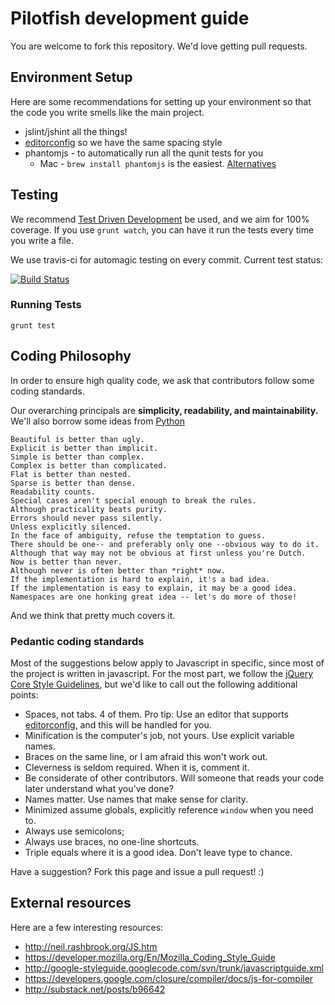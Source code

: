 # Pilotfish development guide

You are welcome to fork this repository. We'd love getting pull requests.

## Environment Setup
 Here are some recommendations for setting up your environment so that the code you write smells like the main project.

* jslint/jshint all the things!
* [editorconfig](http://editorconfig.org/) so we have the same spacing style
* phantomjs - to automatically run all the qunit tests for you
	* Mac - `brew install phantomjs` is the easiest. [Alternatives](http://ariya.ofilabs.com/2012/02/phantomjs-and-mac-os-x.html)
	
## Testing
We recommend [Test Driven Development](http://en.wikipedia.org/wiki/Test-driven_development) be used, and we aim for 100% coverage. If you use `grunt watch`, you can have it run the tests every time you write a file.

We use travis-ci for automagic testing on every commit. Current test status:

[![Build Status](https://secure.travis-ci.org/pilotfish/pilotfish.png)](http://travis-ci.org/pilotfish/pilotfish)


### Running Tests

`grunt test`

## Coding Philosophy
In order to ensure high quality code, we ask that contributors follow some coding standards. 

Our overarching principals are **simplicity, readability, and maintainability.** We'll also borrow some ideas from [Python](http://www.python.org/dev/peps/pep-0020/)

    Beautiful is better than ugly.
    Explicit is better than implicit.
    Simple is better than complex.
    Complex is better than complicated.
    Flat is better than nested.
    Sparse is better than dense.
    Readability counts.
    Special cases aren't special enough to break the rules.
    Although practicality beats purity.
    Errors should never pass silently.
    Unless explicitly silenced.
    In the face of ambiguity, refuse the temptation to guess.
    There should be one-- and preferably only one --obvious way to do it.
    Although that way may not be obvious at first unless you're Dutch.
    Now is better than never.
    Although never is often better than *right* now.
    If the implementation is hard to explain, it's a bad idea.
    If the implementation is easy to explain, it may be a good idea.
    Namespaces are one honking great idea -- let's do more of those!

And we think that pretty much covers it.

### Pedantic coding standards
Most of the suggestions below apply to Javascript in specific, since most of the project is written in javascript. For the most part, we follow the [jQuery Core Style Guidelines](http://docs.jquery.com/JQuery_Core_Style_Guidelines), but we'd like to call out the following additional points:

* Spaces, not tabs. 4 of them. Pro tip: Use an editor that supports [editorconfig](http://editorconfig.org/), and this will be handled for you.
* Minification is the computer's job, not yours. Use explicit variable names.
* Braces on the same line, or I am afraid this won't work out.
* Cleverness is seldom required. When it is, comment it.
* Be considerate of other contributors. Will someone that reads your code later understand what you've done?
* Names matter. Use names that make sense for clarity.
* Minimized assume globals, explicitly reference `window` when you need to.
* Always use semicolons;
* Always use braces, no one-line shortcuts.
* Triple equals where it is a good idea. Don't leave type to chance.

Have a suggestion? Fork this page and issue a pull request! :)

## External resources
Here are a few interesting resources:

* http://neil.rashbrook.org/JS.htm
* https://developer.mozilla.org/En/Mozilla_Coding_Style_Guide
* http://google-styleguide.googlecode.com/svn/trunk/javascriptguide.xml
* https://developers.google.com/closure/compiler/docs/js-for-compiler
* http://substack.net/posts/b96642